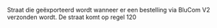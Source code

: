 Straat die geëxporteerd wordt wanneer er een bestelling via BluCom V2 verzonden wordt. De straat komt op regel 120
